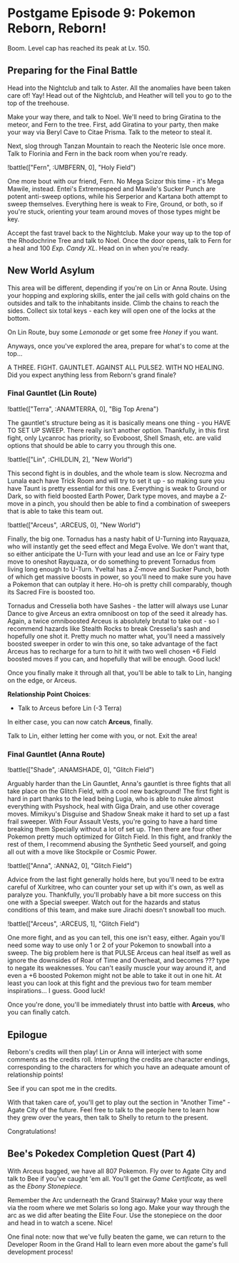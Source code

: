 # Postgame Episode 9: Pokemon Reborn, Reborn!

Boom. Level cap has reached its peak at Lv. 150.

## Preparing for the Final Battle

Head into the Nightclub and talk to Aster. All the anomalies have been taken care of! Yay! Head out of the Nightclub, and Heather will tell you to go to the top of the treehouse.

Make your way there, and talk to Noel. We'll need to bring Giratina to the meteor, and Fern to the tree. First, add Giratina to your party, then make your way via Beryl Cave to Citae Prisma. Talk to the meteor to steal it.

Next, slog through Tanzan Mountain to reach the Neoteric Isle once more. Talk to Florinia and Fern in the back room when you're ready.

!battle(["Fern", :UMBFERN, 0], "Holy Field")

One more bout with our friend, Fern. No Mega Scizor this time - it's Mega Mawile, instead. Entei's Extremespeed and Mawile's Sucker Punch are potent anti-sweep options, while his Serperior and Kartana both attempt to sweep themselves. Everything here is weak to Fire, Ground, or both, so if you're stuck, orienting your team around moves of those types might be key.

Accept the fast travel back to the Nightclub. Make your way up to the top of the Rhodochrine Tree and talk to Noel. Once the door opens, talk to Fern for a heal and 100 *Exp. Candy XL*. Head on in when you're ready.

## New World Asylum

This area will be different, depending if you're on Lin or Anna Route. Using your hopping and exploring skills, enter the jail cells with gold chains on the outsides and talk to the inhabitants inside. Climb the chains to reach the sides. Collect six total keys - each key will open one of the locks at the bottom.

On Lin Route, buy some *Lemonade* or get some free *Honey* if you want.

Anyways, once you've explored the area, prepare for what's to come at the top...

A THREE. FIGHT. GAUNTLET. AGAINST ALL PULSE2. WITH NO HEALING. Did you expect anything less from Reborn's grand finale?

### Final Gauntlet (Lin Route)

!battle(["Terra", :ANAMTERRA, 0], "Big Top Arena")

The gauntlet's structure being as it is basically means one thing - you HAVE TO SET UP SWEEP. There really isn't another option. Thankfully, in this first fight, only Lycanroc has priority, so Evoboost, Shell Smash, etc. are valid options that should be able to carry you through this one.

!battle(["Lin", :CHILDLIN, 2], "New World")

This second fight is in doubles, and the whole team is slow. Necrozma and Lunala each have Trick Room and will try to set it up - so making sure you have Taunt is pretty essential for this one. Everything is weak to Ground or Dark, so with field boosted Earth Power, Dark type moves, and maybe a Z-move in a pinch, you should then be able to find a combination of sweepers that is able to take this team out.

!battle(["Arceus", :ARCEUS, 0], "New World")

Finally, the big one. Tornadus has a nasty habit of U-Turning into Rayquaza, who will instantly get the seed effect and Mega Evolve. We don't want that, so either anticipate the U-Turn with your lead and use an Ice or Fairy type move to oneshot Rayquaza, or do something to prevent Tornadus from living long enough to U-Turn. Yveltal has a Z-move and Sucker Punch, both of which get massive boosts in power, so you'll need to make sure you have a Pokemon that can outplay it here. Ho-oh is pretty chill comparably, though its Sacred Fire is boosted too.

Tornadus and Cresselia both have Sashes - the latter will always use Lunar Dance to give Arceus an extra omniboost on top of the seed it already has. Again, a twice omniboosted Arceus is absolutely brutal to take out - so I recommend hazards like Stealth Rocks to break Cresselia's sash and hopefully one shot it. Pretty much no matter what, you'll need a massively boosted sweeper in order to win this one, so take advantage of the fact Arceus has to recharge for a turn to hit it with two well chosen +6 Field boosted moves if you can, and hopefully that will be enough. Good luck!

Once you finally make it through all that, you'll be able to talk to Lin, hanging on the edge, or Arceus.

**Relationship Point Choices**:
- Talk to Arceus before Lin (-3 Terra)

In either case, you can now catch **Arceus**, finally.

Talk to Lin, either letting her come with you, or not. Exit the area!

### Final Gauntlet (Anna Route)

!battle(["Shade", :ANAMSHADE, 0], "Glitch Field")

Arguably harder than the Lin Gauntlet, Anna's gauntlet is three fights that all take place on the Glitch Field, with a cool new background! The first fight is hard in part thanks to the lead being Lugia, who is able to nuke almost everything with Psyshock, heal with Giga Drain, and use other coverage moves. Mimikyu's Disguise and Shadow Sneak make it hard to set up a fast frail sweeper. With Four Assault Vests, you're going to have a hard time breaking them Specially without a lot of set up. Then there are four other Pokemon pretty much optimized for Glitch Field. In this fight, and frankly the rest of them, I recommend abusing the Synthetic Seed yourself, and going all out with a move like Stockpile or Cosmic Power.

!battle(["Anna", :ANNA2, 0], "Glitch Field")

Advice from the last fight generally holds here, but you'll need to be extra careful of Xurkitree, who can counter your set up with it's own, as well as paralyze you. Thankfully, you'll probably have a bit more success on this one with a Special sweeper. Watch out for the hazards and status conditions of this team, and make sure Jirachi doesn't snowball too much.

!battle(["Arceus", :ARCEUS, 1], "Glitch Field")

One more fight, and as you can tell, this one isn't easy, either. Again you'll need some way to use only 1 or 2 of your Pokemon to snowball into a sweep. The big problem here is that PULSE Arceus can heal itself as well as ignore the downsides of Roar of Time and Overheat, and becomes ??? type to negate its weaknesses. You can't easily muscle your way around it, and even a +6 boosted Pokemon might not be able to take it out in one hit. At least you can look at this fight and the previous two for team member inspirations... I guess. Good luck!

Once you're done, you'll be immediately thrust into battle with **Arceus**, who you can finally catch.

## Epilogue

Reborn's credits will then play! Lin or Anna will interject with some comments as the credits roll. Interrupting the credits are character endings, corresponding to the characters for which you have an adequate amount of relationship points!

See if you can spot me in the credits.

With that taken care of, you'll get to play out the section in "Another Time" - Agate City of the future. Feel free to talk to the people here to learn how they grew over the years, then talk to Shelly to return to the present.

Congratulations!

## Bee's Pokedex Completion Quest (Part 4)

With Arceus bagged, we have all 807 Pokemon. Fly over to Agate City and talk to Bee if you've caught 'em all. You'll get the *Game Certificate*, as well as the *Ebony Stonepiece*.

Remember the Arc underneath the Grand Stairway? Make your way there via the room where we met Solaris so long ago. Make your way through the arc as we did after beating the Elite Four. Use the stonepiece on the door and head in to watch a scene. Nice!

One final note: now that we've fully beaten the game, we can return to the Developer Room in the Grand Hall to learn even more about the game's full development process!

